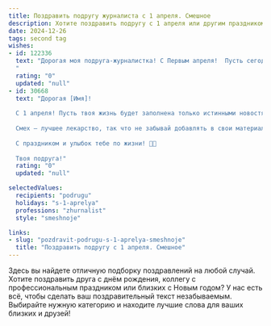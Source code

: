 ```yaml
---
title: Поздравить подругу журналиста с 1 апреля. Смешное
description: Хотите поздравить подругу с 1 апреля или другим праздником? Наш ИИ создаст незабываемое поздравление, а вы обязательно выделитесь среди других.  
date: 2024-12-26
tags: second tag
wishes:
- id: 122336
  text: "Дорогая моя подруга-журналистка! С Первым апреля!  Пусть сегодня твои самые смелые журналистские расследования приведут к обнаружению не  сенсационных разоблачений, а  только к горам шоколада и  морю веселья!  Желаю тебе океан позитива и ни одной скучной новости (кроме, разве что, новости о том, что все твои конкуренты заболели  смехом)!  С праздником!
  "
  rating: "0"
  updated: "null"
- id: 30668
  text: "Дорогая [Имя]!
  
  С 1 апреля! Пусть твоя жизнь будет заполнена только истинными новостями, а не фейками! Желаю, чтобы ты в своих репортажах могла отличать правду от вымысла, а в своих шутках – смех от слез. Пусть удача всегда будет на твоей стороне, как самый хитрый журналистский прием!
  
  Смех – лучшее лекарство, так что не забывай добавлять в свои материалы побольше веселья! Желаю, чтобы твои статейки всегда были первыми в читательских сердцах, а шутки – первыми в трендах!
  
  С праздником и улыбок тебе по жизни! 📰😄
  
  Твоя подруга!"
  rating: "0"
  updated: "null"

selectedValues:
  recipients: "podrugu"
  holidays: "s-1-aprelya"
  professions: "zhurnalist"
  style: "smeshnoje"

links:
- slug: "pozdravit-podrugu-s-1-aprelya-smeshnoje"
  title: "Поздравить подругу с 1 апреля. Смешное"
---
```


Здесь вы найдете отличную подборку поздравлений на любой случай.
Хотите поздравить друга с днём рождения, коллегу с профессиональным праздником или близких с Новым годом? У нас есть всё, чтобы сделать ваш поздравительный текст незабываемым. Выбирайте нужную категорию и находите лучшие слова для ваших близких и друзей!
